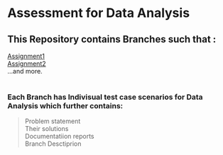 # Assessment for Data Analysis <br />
## This Repository contains Branches such that : <br />
[Assignment1](https://github.com/anindyadas2001/assessment_data_analysis/tree/Assignment1) <br />
[Assignment2](https://github.com/anindyadas2001/assessment_data_analysis/tree/Assignment2) <br />
...and more. <br />
<br />
### Each Branch has Indivisual test case scenarios for Data Analysis which further contains: <br />
> Problem statement <br />
> Their  solutions <br />
> Documentatiion reports <br />
> Branch Desctiprion <br />

